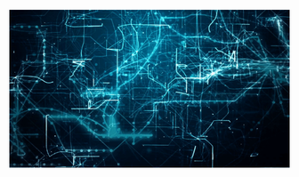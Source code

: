 <p align="center">
  <img src="Jay-Gohil.gif" alt="animated" />
</p>

<!--
![gif](Jay-Gohil.gif)
-->

<!--
Github Profile Section
-->
